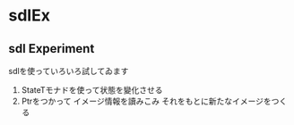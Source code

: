 # sdlEx
## sdl Experiment
sdlを使っていろいろ試してゐます  
1. StateTモナドを使って状態を變化させる
2. Ptrをつかって イメージ情報を讀みこみ それをもとに新たなイメージをつくる

